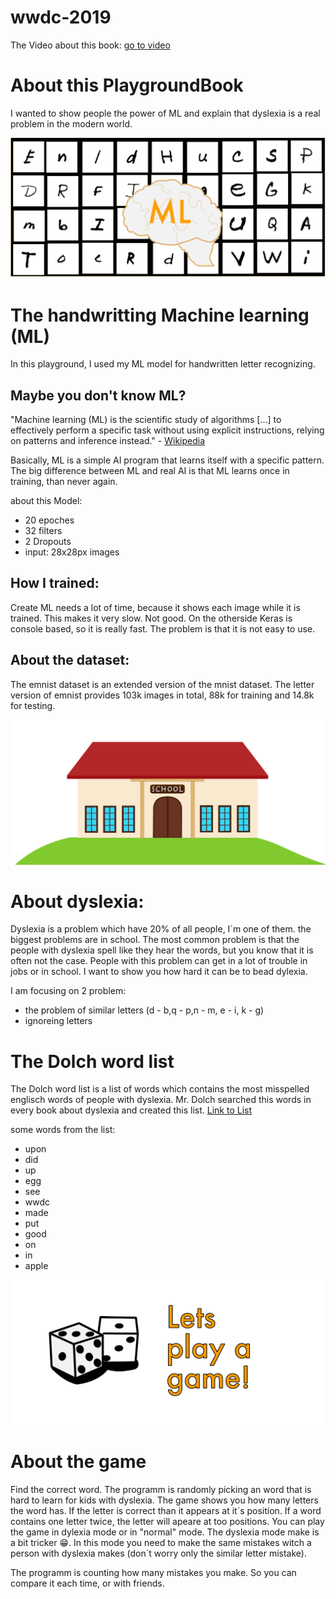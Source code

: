 # wwdc-2019 

The Video about this book:
[go to video](https://www.youtube.com/watch?v=vyyqGDmHQ9Q)

# About this PlaygroundBook

I wanted to show people the power of ML and explain that dyslexia is a real problem in the modern world. 


![VisuelPicture of ML](ml.png)
# The handwritting Machine learning (ML)
 
 In this playground, I used my ML model for handwritten letter recognizing.
 
 ## Maybe you don't know ML?
 
 "Machine learning (ML) is the scientific study of algorithms [...] to effectively perform a specific task without using explicit instructions, relying on patterns and inference instead." - [Wikipedia](https://en.wikipedia.org/wiki/Machine_learning)
 
 Basically, ML is a simple AI program that learns itself with a specific pattern. The big difference between ML and real AI is that ML learns once in training, than never again.
 
 about this Model:
 - 20 epoches
 - 32 filters
 - 2 Dropouts
 - input: 28x28px images
 
 ## How I trained:
 
 Create ML needs a lot of time, because it shows each image while it is trained. This makes it very slow. Not good.
 On the otherside Keras is console based, so it is really fast. The problem is that it is not easy to use.
 
 ## About the dataset:
 
 The emnist dataset is an extended version of the mnist dataset. The letter version of emnist provides 103k images in total, 88k for training and 14.8k for testing.

![picture of a school](School.png)
 # About dyslexia:
 
 Dyslexia is a problem which have 20% of all people, I´m one of them. the biggest problems are in school. The most common problem is that the people with dyslexia spell like they hear the words, but you know that it is often not the case. People with this problem can get in a lot of trouble in jobs or in school. I want to show you how hard it can be to bead dylexia.
 
 I am focusing on 2 problem:
 - the problem of similar letters (d - b,q - p,n - m, e - i, k - g)
 - ignoreing letters
 
  # The Dolch word list
 
 The Dolch word list is a list of words which contains the most misspelled englisch words of people with dyslexia.
 Mr. Dolch searched this words in every book about dyslexia and created this list.
 [Link to List](http://www.dyslexiavictoriaonline.com/dolch-spelling-words-and-dyslexics/)
 
 some words from the list:
 
 - upon
 - did
 - up
 - egg
 - see
 - wwdc
 - made
 - put
 - good
 - on
 - in
 - apple
 
 ![lets play a game](game.png)
 # About the game 
 
  Find the correct word. The programm is randomly picking an word that is hard to learn for kids with dyslexia.
 The game shows you how many letters the word has. If the letter is correct than it appears at it´s positíon.
 If a word contains one letter twice, the letter will apeare at too positions.
 You can play the game in dylexia mode or in "normal" mode. The dyslexia mode make is a bit tricker 😁.
 In this mode you need to make the same mistakes witch a person with dyslexia makes (don´t worry only the similar letter mistake).
 
 The programm is counting how many mistakes you make. So you can compare it each time, or with friends.
